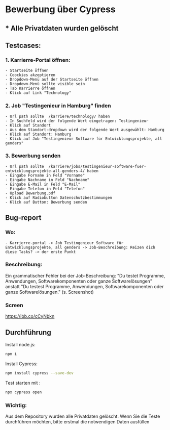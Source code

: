 

# Bewerbung über Cypress
## * Alle Privatdaten wurden gelöscht

## Testcases:
### 1. Karrierre-Portal öffnen: 
    - Startseite öffnen
    - Coockies akzeptieren
    - Dropdown-Menü auf der Startseite öffnen
    - Dropdown-Menü sollte visible sein
    - Tab Karrierre öffnen
    - Klick auf Link "Technology"
### 2. Job "Testingenieur in Hamburg" finden
    - Url path sollte  /karriere/technology/ haben
    - In Suchfeld wird der folgende Wert eingetragen: Testingenieur
    - Klick auf Standort
    - Aus dem Standort-dropdown wird der folgende Wert ausgewählt: Hamburg
    - Klick auf Standort: Hamburg
    - Klick auf Job "Testingenieur Software für Entwicklungsprojekte, all genders"
    
### 3. Bewerbung senden
    - Url path sollte  /karriere/jobs/testingenieur-software-fuer-entwicklungsprojekte-all-genders-4/ haben
    - Eingabe Forname in Feld "Vorname"
    - Eingabe Nachname in Feld "Nachname"
    - Eingabe E-Mail in Feld "E-Mail"
    - Eingabe Telefon in Feld "Telefon"
    - Upload Bewerbung.pdf
    - Klick auf Radiobutton Datenschutzbestimmungen
    - Klick auf Button: Bewerbung senden

## Bug-report

### Wo:
    - Karrierre-portal -> Job Testingenieur Software für Entwicklungsprojekte, all genders -> Job-Beschreibung: Reizen dich diese Tasks? -> der erste Punkt
    
### Beschreibung:

Ein grammatischer Fehler bei der Job-Beschreibung: "Du testet Programme, Anwendungen, Softwarekomponenten oder ganze Softwarelösungen" anstatt "Du testest Programme, Anwendungen, Softwarekomponenten oder ganze Softwarelösungen." (s. Screenshot)

### Screen

https://ibb.co/cCyNbkn




## Durchführung

Install node.js:
```sh
npm i
```
Install Cypress: 
```sh
npm install cypress --save-dev
```
Test starten mit :
```sh
npx cypress open
```

### Wichtig: 
Aus dem Repository wurden alle Privatdaten gelöscht. Wenn Sie die Teste durchführen möchten, bitte erstmal die notwendigen Daten ausfüllen



